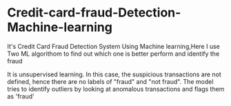 # Credit-card-fraud-Detection-Machine-learning
 It's Credit Card Fraud Detection System Using Machine learning,Here I use Two ML algorithom to find out which one is better perform
 and identify the fraud 
 
 It is unsupervised learning. In this case, the suspicious transactions are not defined, 
hence there are no labels of "fraud" and "not fraud". The model tries to identify outliers by looking at anomalous transactions and flags them as 'fraud'
